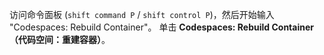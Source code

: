 访问命令面板 (`shift command P` / `shift control P`)，然后开始输入 "Codespaces: Rebuild Container"。 单击 **Codespaces: Rebuild Container（代码空间：重建容器）**。 